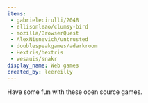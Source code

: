 ```yaml
---
items:
 - gabrielecirulli/2048
 - ellisonleao/clumsy-bird
 - mozilla/BrowserQuest
 - AlexNisnevich/untrusted
 - doublespeakgames/adarkroom
 - Hextris/hextris
 - wesauis/snakr
display_name: Web games
created_by: leereilly
---
```

Have some fun with these open source games.
